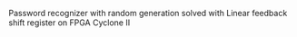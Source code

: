 Password recognizer with random generation solved with Linear feedback shift register on FPGA Cyclone II
